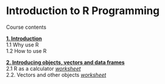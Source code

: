 # Introduction to R Programming

Course contents

[**1. Introduction**](http://Cdevenish.github.io/Teaching/IntroR/IntroR_1_1/index.html)  
1.1 Why use R  
1.2 How to use R  


[**2. Introducing objects, vectors and data frames**](http://Cdevenish.github.io/Teaching/IntroR/IntroR_1_2/index.html)  
2.1 R as a calculator [*worksheet*](http://Cdevenish.github.io/Teaching/IntroR/IntroR_1_2/w01_calculator.r)  
2.2. Vectors and other objects [*worksheet*](http://Cdevenish.github.io/Teaching/IntroR/IntroR_1_2/w02_vectors.r)  
